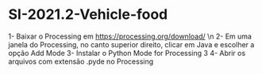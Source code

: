 # SI-2021.2-Vehicle-food

1- Baixar o Processing em https://processing.org/download/ \n
2- Em uma janela do Processing, no canto superior direito, clicar em Java e escolher a opção Add Mode
3- Instalar o Python Mode for Processing 3
4- Abrir os arquivos com extensão .pyde no Processing
